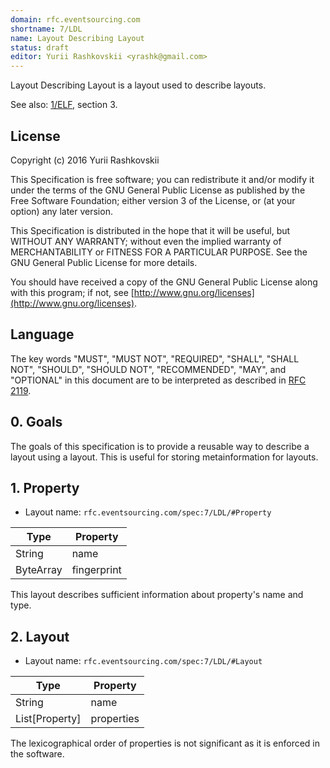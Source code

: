 ```yaml
---
domain: rfc.eventsourcing.com
shortname: 7/LDL
name: Layout Describing Layout
status: draft
editor: Yurii Rashkovskii <yrashk@gmail.com>
---
```


Layout Describing Layout is a layout used to describe layouts.

See also: [1/ELF](../1/README.md), section 3.

## License

Copyright (c) 2016 Yurii Rashkovskii

This Specification is free software; you can redistribute it and/or modify it under the terms of the GNU General Public License as published by the Free Software Foundation; either version 3 of the License, or (at your option) any later version.

This Specification is distributed in the hope that it will be useful, but WITHOUT ANY WARRANTY; without even the implied warranty of MERCHANTABILITY or FITNESS FOR A PARTICULAR PURPOSE. See the GNU General Public License for more details.

You should have received a copy of the GNU General Public License along with this program; if not, see [http://www.gnu.org/licenses](http://www.gnu.org/licenses).

## Language

The key words "MUST", "MUST NOT", "REQUIRED", "SHALL", "SHALL NOT", "SHOULD", "SHOULD NOT", "RECOMMENDED", "MAY", and "OPTIONAL" in this document are to be interpreted as described in [RFC 2119](http://tools.ietf.org/html/rfc2119).

## 0. Goals

The goals of this specification is to provide a reusable way to describe a layout using a layout. This is useful for storing metainformation for layouts.

## 1. Property <a name="Property"></a>

* Layout name: `rfc.eventsourcing.com/spec:7/LDL/#Property`

| Type      | Property       |
|-----------|----------------|
| String    | name           |
| ByteArray | fingerprint    |

This layout describes sufficient information about property's name and type.

## 2. Layout <a name="Layout"></a>

* Layout name: `rfc.eventsourcing.com/spec:7/LDL/#Layout`

| Type           | Property       |
|----------------|----------------|
| String         | name           |
| List[Property] | properties     |

The lexicographical order of properties is not significant as it is enforced in the software.
